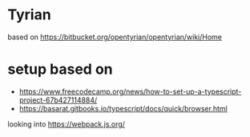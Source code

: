 
# Tyrian

based on
https://bitbucket.org/opentyrian/opentyrian/wiki/Home


# setup based on

- https://www.freecodecamp.org/news/how-to-set-up-a-typescript-project-67b427114884/
- https://basarat.gitbooks.io/typescript/docs/quick/browser.html


looking into https://webpack.js.org/